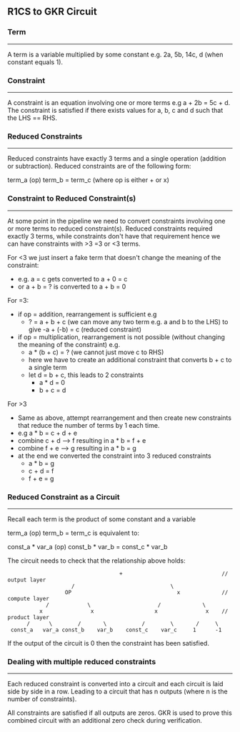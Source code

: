 ## R1CS to GKR Circuit

### Term

---
A term is a variable multiplied by some constant e.g. 2a, 5b, 14c, d (when constant equals 1).

### Constraint

---
A constraint is an equation involving one or more terms 
e.g a + 2b = 5c + d. The constraint is satisfied if there exists values for a, b, c and d such that the LHS == RHS.

### Reduced Constraints

---
Reduced constraints have exactly 3 terms and a single operation (addition or subtraction). Reduced constraints are of the following form:

term_a (op) term_b = term_c  (where op is either + or x)

### Constraint to Reduced Constraint(s)

---
At some point in the pipeline we need to convert constraints involving one or more terms to reduced constraint(s). Reduced constraints
required exactly 3 terms, while constraints don't have that requirement hence we can have constraints with >3 =3 or <3 terms. 

For <3 we just insert a fake term that doesn't change the meaning of the constraint: 
- e.g. a = c gets converted to a + 0 = c 
- or a + b = ? is converted to a + b = 0

For =3:
- if op = addition, rearrangement is sufficient e.g
  - ? = a + b + c  (we can move any two term e.g. a and b to the LHS) to give -a + (-b) = c (reduced constraint)
- if op = multiplication, rearrangement is not possible (without changing the meaning of the constraint) e.g. 
  - a * (b + c) = ? (we cannot just move c to RHS)
  - here we have to create an additional constraint that converts b + c to a single term
  - let d = b + c, this leads to 2 constraints
    - a * d = 0
    - b + c = d

For >3
- Same as above, attempt rearrangement and then create new constraints that reduce the number of terms by 1 each time.
- e.g a * b = c + d + e
- combine c + d --> f resulting in a * b = f + e
- combine f + e --> g resulting in a * b = g
- at the end we converted the constraint into 3 reduced constraints
  - a * b = g
  - c + d = f
  - f + e = g

### Reduced Constraint as a Circuit

---
Recall each term is the product of some constant and a variable

term_a (op) term_b = term_c   is equivalent to:

const_a * var_a (op) const_b * var_b  = const_c * var_b

The circuit needs to check that the relationship above holds:

```text
                                   +                               // output layer
                    /                              \
                  OP                                 x             // compute layer
            /            \                     /             \
          x               x                   x               x    // product layer
      /      \        /       \           /        \       /     \
 const_a   var_a const_b    var_b    const_c    var_c     1      -1
```

If the output of the circuit is 0 then the constraint has been satisfied. 

### Dealing with multiple reduced constraints

---
Each reduced constraint is converted into a circuit and each circuit is laid side by side in a row. Leading to a circuit that 
has n outputs (where n is the number of constraints).

All constraints are satisfied if all outputs are zeros. GKR is used to prove this combined circuit with an additional zero check during verification.

